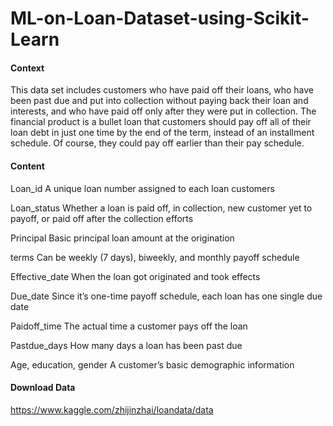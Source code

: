 # ML-on-Loan-Dataset-using-Scikit-Learn
#### Context

This data set includes customers who have paid off their loans, who have been past due and put into collection without paying back their loan and interests, and who have paid off only after they were put in collection. The financial product is a bullet loan that customers should pay off all of their loan debt in just one time by the end of the term, instead of an installment schedule. Of course, they could pay off earlier than their pay schedule.

#### Content

Loan_id A unique loan number assigned to each loan customers

Loan_status Whether a loan is paid off, in collection, new customer yet to payoff, or paid off after the collection efforts

Principal Basic principal loan amount at the origination

terms Can be weekly (7 days), biweekly, and monthly payoff schedule

Effective_date When the loan got originated and took effects

Due_date Since it’s one-time payoff schedule, each loan has one single due date

Paidoff_time The actual time a customer pays off the loan

Pastdue_days How many days a loan has been past due

Age, education, gender A customer’s basic demographic information

#### Download Data
https://www.kaggle.com/zhijinzhai/loandata/data
